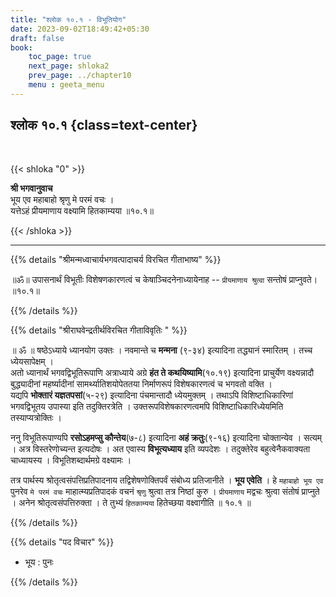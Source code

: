 ```yaml
---
title: "श्लोक १०.१ - विभूतियोग"
date: 2023-09-02T18:49:42+05:30
draft: false
book:
    toc_page: true
    next_page: shloka2
    prev_page: ../chapter10
    menu : geeta_menu
---
```



## श्लोक १०.१ {class=text-center}

<br/>

{{< shloka  "0"  >}}

**श्री भगवानुवाच**  
भूय एव महाबाहो श्रृणु मे परमं वचः ।   
यत्तेऽहं प्रीयमाणाय वक्ष्यामि हितकाम्यया ॥१०.१॥  

{{< /shloka >}}

---


{{% details "श्रीमन्मध्वाचार्यभगवत्पादाचर्य विरचित  गीताभाष्य" %}}

॥ॐ॥ उपासनार्थं विभूतीः विशेषणकारणत्वं च केषाञ्चिदनेनाध्यायेनाह -- 
`प्रीयमाणाय श्रुत्वा` सन्तोषं प्राप्नुवते।  ॥१०.१॥    

{{% /details %}}



{{% details "श्रीराघवेन्द्रतीर्थविरचित गीताविवृतिः " %}}

॥ ॐ ॥ षष्ठेऽध्याये ध्यानयोग उक्तः । 
नवमान्ते च **मन्मना** (९-३४) इत्यादिना तद्ध्यानं स्मारितम्‌ । 
तच्च ध्येयसापेक्षम्‌ ।  
अतो ध्यानार्थं भगवद्विभूतिरूपाणि अत्राध्याये अग्रे **हंत ते कथयिष्यामि**(१०.१९) इत्यादिना प्राचुर्येण वक्ष्यन्नादौ बुद्ध्यादीनां महर्ष्यादीनां सामर्थ्यातिशयोपेततया
निर्माणरूपं विशेषकारणत्वं च भगवतो वक्ति ।  
यद्यपि **भोक्तारं यज्ञतपसां**(५-२९) इत्यादिना पंचमान्तादौ ध्येयमुक्तम्‌ । 
तथाऽपि विशिष्टाधिकारिणां भगवद्विभूतय उपास्या इति तदुक्तिरत्रेति । उक्तरूपविशेषकारणत्वमपि विशिष्टाधिकारिध्येयमिति तस्याप्यत्रोक्तिः ।   

ननु विभूतिरूपाण्यपि **रसोऽहमप्सु कौन्तेय**(७-८) इत्यादिना **अहं क्रतुः**(९-१६)
इत्यादिना चोक्तान्येव । सत्यम्‌ । अत्र विस्तरेणोच्यन्त इत्यदोषः । अत
एवास्य **विभूत्यध्याय** इति व्यपदेशः । तदुक्तेरेव बहुत्वेनैकवाक्यता चाध्यायस्य । विभूतिशब्दार्थमग्रे वक्ष्यामः ।  

तत्र पार्थस्य श्रोतृत्वसंपत्तिप्रतिपादनाय तद्विशेषणोक्तिपर्वं संबोध्य 
प्रतिजानीते ।  **भूय एवेति** । हे `महाबाहो भूय एव` पुनरेव 
`मे परमं वचः` माहात्म्यप्रतिपादकं वचनं `श्रृणु` श्रुत्वा तत्र निष्ठां कुरु । 
`प्रीयमाणाय` मद्वचः श्रुत्वा संतोषं प्राप्नुते । अनेन श्रोतृत्वसंपत्तिरुक्ता । 
ते तुभ्यं `हितकाम्यया` हितेच्छया वक्ष्वागीति ॥ १०.१ ॥

{{% /details %}}



{{% details "पद विचार" %}}

- भूय : पुनः

{{% /details %}}
